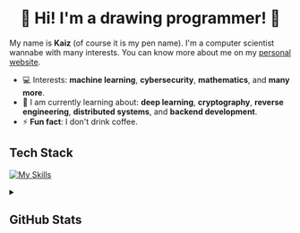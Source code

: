 <h1 align="center">
  👋 Hi! I'm a drawing programmer! 👋
</h1>

<p>
  My name is <b>Kaiz</b> (of course it is my pen name). I'm a computer scientist wannabe with many interests. You can know more about me on my <a href="http://admiralkaiz.github.io">personal website</a>.
</p>

<ul>
  <li>
    💻 Interests: <b>machine learning</b>, <b>cybersecurity</b>, <b>mathematics</b>, and <b>many more</b>.
  </li>
  <li>
    🎯 I am currently learning about: <b>deep learning</b>, <b>cryptography</b>, <b>reverse engineering</b>, <b>distributed systems</b>, and <b>backend development</b>.
  </li>
  <li>
    ⚡ <b>Fun fact</b>: I don't drink coffee.
  </li>
</ul>

<h2>
  Tech Stack
</h2>

[![My Skills](https://skillicons.dev/icons?i=python,sklearn,pytorch,fastapi,go,c,cpp,rust,actix,java,scala,spring,ts,nodejs,bun,nextjs,elixir,clojure,mysql,sqlite,postgres,bash,powershell,docker,kubernetes,linux,arch,windows,neovim,vscode&perline=15)](https://skillicons.dev)

<!--
![Static Badge](https://img.shields.io/badge/apache-red?style=for-the-badge&logo=apache&logoColor=%23FFFFFF&labelColor=%23D22128&color=%23D22128)
![Static Badge](https://img.shields.io/badge/bootstrap-purple?style=for-the-badge&logo=bootstrap&logoColor=%23FFFFFF&labelColor=%237952B3&color=%237952B3)
![Static Badge](https://img.shields.io/badge/c-gray?style=for-the-badge&logo=c&logoColor=%23FFFFFF&labelColor=%23A8B9CC&color=%23A8B9CC)
![Static Badge](https://img.shields.io/badge/c%2B%2B-blue?style=for-the-badge&logo=cplusplus&logoColor=%23FFFFFF&labelColor=%2300599C&color=%2300599C)
![Static Badge](https://img.shields.io/badge/css3-blue?style=for-the-badge&logo=css3&logoColor=%23FFFFFF&labelColor=%231572B6&color=%231572B6)
![Static Badge](https://img.shields.io/badge/debian-red?style=for-the-badge&logo=debian&labelColor=%23A81D33&color=%23A81D33)
![Static Badge](https://img.shields.io/badge/docker-blue?style=for-the-badge&logo=docker&logoColor=%23FFFFFF&labelColor=%232496ED&color=%232496ED)
![Static Badge](https://img.shields.io/badge/duckdb-yelllow?style=for-the-badge&logo=duckdb&logoColor=%23000000&labelColor=%23FFF000&color=%23FFF000)
![Static Badge](https://img.shields.io/badge/flutter-blue?style=for-the-badge&logo=flutter&labelColor=%2302569B&color=%2302569B)
![Static Badge](https://img.shields.io/badge/freebsd-red?style=for-the-badge&logo=freebsd&logoColor=%23FFFFFF&labelColor=%23AB2B28&color=%23AB2B28)
![Static Badge](https://img.shields.io/badge/go-blue?style=for-the-badge&logo=go&logoColor=%23FFFFFF&labelColor=%2300ADD8&color=%2300ADD8)
![Static Badge](https://img.shields.io/badge/html5-orange?style=for-the-badge&logo=html5&logoColor=%23FFFFFF&labelColor=%23E34F26&color=%23E34F26)
![Static Badge](https://img.shields.io/badge/java-black?style=for-the-badge&logo=openjdk&logoColor=%23FFFFFF&labelColor=%23000000&color=%23000000)
![Static Badge](https://img.shields.io/badge/javascript-yellow?style=for-the-badge&logo=javascript&logoColor=%23000000&labelColor=%23F7DF1E&color=%23F7DF1E)
![Static Badge](https://img.shields.io/badge/kubernetes-blue?style=for-the-badge&logo=kubernetes&logoColor=%23FFFFFF&labelColor=%23326CE5&color=%23326CE5)
![Static Badge](https://img.shields.io/badge/mysql-blue?style=for-the-badge&logo=mysql&logoColor=%23FFFFFF&labelColor=%234479A1&color=%234479A1)
![Static Badge](https://img.shields.io/badge/nodejs-green?style=for-the-badge&logo=nodedotjs&logoColor=%23FFFFFF&labelColor=%235FA04E&color=%235FA04E)
![Static Badge](https://img.shields.io/badge/numpy-blue?style=for-the-badge&logo=numpy&logoColor=%23FFFFFF&labelColor=%23013243&color=%23013243)
![Static Badge](https://img.shields.io/badge/pandas-blue?style=for-the-badge&logo=pandas&logoColor=%23FFFFFF&labelColor=%23150458&color=%23150458)
![Static Badge](https://img.shields.io/badge/podman-purple?style=for-the-badge&logo=podman&logoColor=%23FFFFFF&labelColor=%23892CA0&color=%23892CA0)
![Static Badge](https://img.shields.io/badge/polars-orange?style=for-the-badge&logo=polars&logoColor=%23FFFFFF&labelColor=%23CD792C&color=%23CD792C)
![Static Badge](https://img.shields.io/badge/python-blue?style=for-the-badge&logo=python&logoColor=%23FFFFFF&labelColor=%233776AB&color=%233776AB)
![Static Badge](https://img.shields.io/badge/pytorch-red?style=for-the-badge&logo=pytorch&logoColor=%23FFFFFF&labelColor=%23EE4C2C&color=%23EE4C2C)
![Static Badge](https://img.shields.io/badge/scikitlearn-orange?style=for-the-badge&logo=scikitlearn&logoColor=%23FFFFFF&labelColor=%23F7931E&color=%23F7931E)
![Static Badge](https://img.shields.io/badge/shell-green?style=for-the-badge&logo=gnubash&logoColor=%23FFFFFF&labelColor=%23%234EAA25&color=%23%234EAA25)
![Static Badge](https://img.shields.io/badge/spring-green?style=for-the-badge&logo=spring&logoColor=%23FFFFFF&labelColor=%236DB33F&color=%236DB33F)
![Static Badge](https://img.shields.io/badge/sqlite-blue?style=for-the-badge&logo=sqlite&logoColor=%23FFFFFF&labelColor=%23003B57&color=%23003B57)
![Static Badge](https://img.shields.io/badge/tensorflow-orange?style=for-the-badge&logo=tensorflow&logoColor=%23FFFFFF&labelColor=%23FF6F00&color=%23FF6F00)
![Static Badge](https://img.shields.io/badge/typescript-blue?style=for-the-badge&logo=typescript&logoColor=%23FFFFFF&labelColor=%233178C6&color=%233178C6)
-->

<!-- ![Static Badge](https://img.shields.io/badge/elixir-purple?style=for-the-badge&logo=elixir&logoColor=%23FFFFFF&labelColor=%234B275F&color=%234B275F) -->
<!-- ![Static Badge](https://img.shields.io/badge/laravel-red?style=for-the-badge&logo=laravel&logoColor=%23FFFFFF&labelColor=%23FF2D20&color=%23FF2D20) -->
<!-- ![Static Badge](https://img.shields.io/badge/php-purple?style=for-the-badge&logo=php&logoColor=%23FFFFFF&labelColor=%23777BB4&color=%23777BB4) -->
<!-- ![Static Badge](https://img.shields.io/badge/ruby-red?style=for-the-badge&logo=ruby&labelColor=%23CC342D&color=%23CC342D) -->
<!-- ![Static Badge](https://img.shields.io/badge/rust-black?style=for-the-badge&logo=rust&logoColor=%23FFFFFF&labelColor=%23000000&color=%23000000) -->
<!-- ![Static Badge](https://img.shields.io/badge/bun-black?style=for-the-badge&logo=bun&logoColor=%23FFFFFF&labelColor=%23000000&color=%23000000) -->
<!--  -->


<details>
<summary><h2>GitHub Stats</h2></summary>


[![GitHub Streak](http://github-readme-streak-stats.herokuapp.com?user=marechalkaiz&theme=dark&background=000000)](https://git.io/streak-stats)

[![Top Langs](https://github-readme-stats.vercel.app/api/top-langs/?username=marechalkaiz&layout=pie&theme=vision-friendly-dark&langs_count=8)](https://github.com/anuraghazra/github-readme-stats)

</details>
